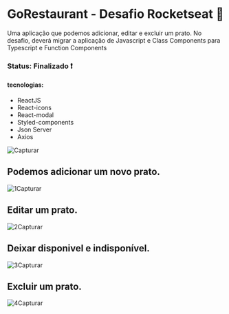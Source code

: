 <h1> GoRestaurant - Desafio Rocketseat 🚀 </h1>

<p> Uma aplicação que podemos adicionar, editar e excluir um prato. No desafio, deverá migrar a aplicação de Javascript e Class Components
para Typescript e Function Components</p>

<h3> Status: Finalizado ❗ </h3>

<h4> tecnologias: </h4>

+ ReactJS
+ React-icons
+ React-modal
+ Styled-components
+ Json Server
+ Axios

![Capturar](https://user-images.githubusercontent.com/66790414/165162063-6327ef35-d4dc-4e0e-ac9c-0dd100e83a5e.PNG)

## Podemos adicionar um novo prato. 
  
![1Capturar](https://user-images.githubusercontent.com/66790414/165162317-df569ea1-a959-45d0-9e40-5e9cd8fcac85.PNG)
  
## Editar um prato. 
![2Capturar](https://user-images.githubusercontent.com/66790414/165163013-20d14ad0-a734-4c8d-b6ef-ee3650cf0b20.PNG)

## Deixar disponivel e indisponível.

![3Capturar](https://user-images.githubusercontent.com/66790414/165163986-48cfebb6-4c13-48b2-bfb2-4f37e82178d6.PNG)

## Excluir um prato.

![4Capturar](https://user-images.githubusercontent.com/66790414/165164264-2385d578-0cad-4f1b-9304-deb865e10c7f.PNG)
